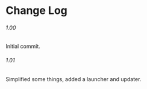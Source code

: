 Change Log
==========
###### 1.00
Initial commit.

###### 1.01
Simplified some things, added a launcher and updater.
